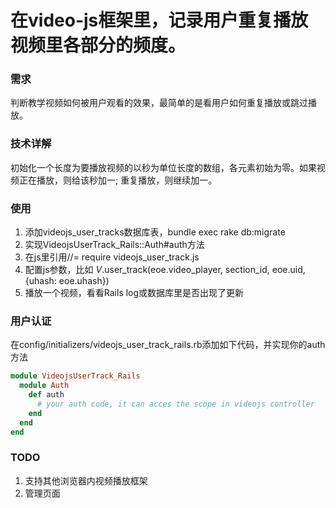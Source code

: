 # 在video-js框架里，记录用户重复播放视频里各部分的频度。

### 需求
判断教学视频如何被用户观看的效果，最简单的是看用户如何重复播放或跳过播放。

### 技术详解
初始化一个长度为要播放视频的以秒为单位长度的数组，各元素初始为零。如果视频正在播放，则给该秒加一; 重复播放，则继续加一。

### 使用
1.   添加videojs_user_tracks数据库表，bundle exec rake db:migrate
2.   实现VideojsUserTrack_Rails::Auth#auth方法
3.   在js里引用//= require videojs_user_track.js
4.   配置js参数，比如 _V_.user_track(eoe.video_player, section_id, eoe.uid, {uhash: eoe.uhash})
5.   播放一个视频，看看Rails log或数据库里是否出现了更新

### 用户认证
在config/initializers/videojs_user_track_rails.rb添加如下代码，并实现你的auth方法

```ruby
module VideojsUserTrack_Rails
  module Auth
    def auth
      # your auth code, it can acces the scope in videojs controller
    end
  end
end
```

### TODO
1. 支持其他浏览器内视频播放框架
2. 管理页面
